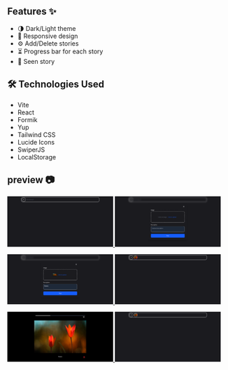 ## Features ✨ 

 - 🌗 Dark/Light theme 
 - 📱 Responsive design
 - ⚙ Add/Delete stories
 - ⏳ Progress bar for each story
 - 📌 Seen story 

## 🛠️ Technologies Used
 - Vite 
 - React
 - Formik
 - Yup
 - Tailwind CSS
 - Lucide Icons
 - SwiperJS
 - LocalStorage

 ## preview 📷

<p align="left">
  <a href='https://github.com/arash-jj/roadmap.sh-solutions/tree/main/topics/frontend/projects/24-24hr-story-feature'>
    <img width="48%" src="./public/preview/24-project-screenshot-1.png" alt="State" />
  </a>
  <a href='https://github.com/arash-jj/roadmap.sh-solutions/tree/main/topics/frontend/projects/24-24hr-story-feature'>
    <img width="48%" src="./public/preview/24-project-screenshot-2.png" alt="State" />
  </a>
</p>

<p align="left">
  <a href='https://github.com/arash-jj/roadmap.sh-solutions/tree/main/topics/frontend/projects/24-24hr-story-feature'>
    <img width="48%" src="./public/preview/24-project-screenshot-3.png" alt="State" />
  </a>
  <a href='https://github.com/arash-jj/roadmap.sh-solutions/tree/main/topics/frontend/projects/24-24hr-story-feature'>
    <img width="48%" src="./public/preview/24-project-screenshot-4.png" alt="State" />
  </a>
</p>

<p align="left">
  <a href='https://github.com/arash-jj/roadmap.sh-solutions/tree/main/topics/frontend/projects/24-24hr-story-feature'>
    <img width="48%" src="./public/preview/24-project-screenshot-5.png" alt="State" />
  </a>
  <a href='https://github.com/arash-jj/roadmap.sh-solutions/tree/main/topics/frontend/projects/24-24hr-story-feature'>
    <img width="48%" src="./public/preview/24-project-screenshot-6.png" alt="State" />
  </a>
</p>
